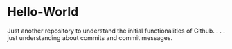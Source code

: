 # Hello-World
Just another repository to understand the initial functionalities of Github.
.
.
.
just understanding about commits and commit messages.
